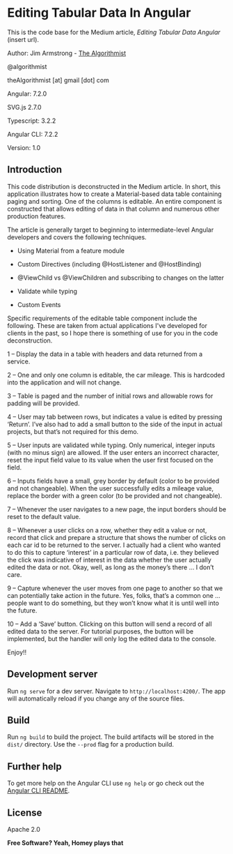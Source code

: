 # Editing Tabular Data In Angular

This is the code base for the Medium article, _Editing Tabular Data Angular_ (insert url).

 
Author:  Jim Armstrong - [The Algorithmist](http://www.algorithmist.net)

@algorithmist

theAlgorithmist [at] gmail [dot] com

Angular: 7.2.0

SVG.js 2.7.0

Typescript: 3.2.2

Angular CLI: 7.2.2

Version: 1.0

## Introduction

This code distribution is deconstructed in the Medium article.  In short, this application illustrates how to create a Material-based data table containing paging and sorting.  One of the columns is editable.  An entire component is constructed that allows editing of data in that column and numerous other production features.
 
The article is generally target to beginning to intermediate-level Angular developers and covers the following techniques.

- Using Material from a feature module

- Custom Directives (including @HostListener and @HostBinding)

- @ViewChild vs @ViewChildren and subscribing to changes on the latter

- Validate while typing

- Custom Events

Specific requirements of the editable table component include the following.  These are taken from actual applications I've developed for clients in the past, so I hope there is something of use for you in the code deconstruction.

1 – Display the data in a table with headers and data returned from a service.

2 – One and only one column is editable, the car mileage.  This is hardcoded into the application and will not change.

3 – Table is paged and the number of initial rows and allowable rows for padding will be provided.

4 – User may tab between rows, but indicates a value is edited by pressing ‘Return’.  I’ve also had to add a small button to the side of the input in actual projects, but that’s not required for this demo.

5 – User inputs are validated while typing.  Only numerical, integer inputs (with no minus sign) are allowed.  If the user enters an incorrect character, reset the input field value to its value when the user first focused on the field.

6 – Inputs fields have a small, grey border by default (color to be provided and not changeable).  When the user successfully edits a mileage value, replace the border with a green color (to be provided and not changeable).

7 – Whenever the user navigates to a new page, the input borders should be reset to the default value.

8 – Whenever a user clicks on a row, whether they edit a value or not, record that click and prepare a structure that shows the number of clicks on each car id to be returned to the server.  I actually had a client who wanted to do this to capture ‘interest’ in a particular row of data, i.e. they believed the click was indicative of interest in the data whether the user actually edited the data or not.  Okay, well, as long as the money’s there … I don’t care.

9 – Capture whenever the user moves from one page to another so that we can potentially take action in the future.  Yes, folks, that’s a common one … people want to do something, but they won’t know what it is until well into the future.

10 – Add a ‘Save’ button.  Clicking on this button will send a record of all edited data to the server.  For tutorial purposes, the button will be implemented, but the handler will only log the edited data to the console.


Enjoy!!

## Development server

Run `ng serve` for a dev server. Navigate to `http://localhost:4200/`. The app will automatically reload if you change any of the source files.

## Build

Run `ng build` to build the project. The build artifacts will be stored in the `dist/` directory. Use the `--prod` flag for a production build.

## Further help

To get more help on the Angular CLI use `ng help` or go check out the [Angular CLI README](https://github.com/angular/angular-cli/blob/master/README.md).


License
----

Apache 2.0

**Free Software? Yeah, Homey plays that**

[//]: # (kudos http://stackoverflow.com/questions/4823468/store-comments-in-markdown-syntax)

